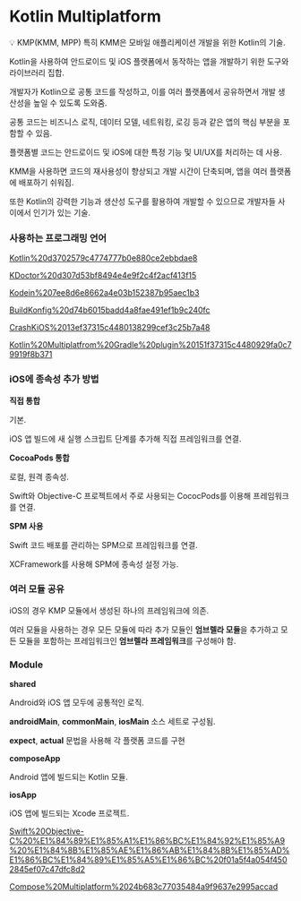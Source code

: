 # Kotlin Multiplatform

<aside>
💡 KMP(KMM, MPP) 특히 KMM은 모바일 애플리케이션 개발을 위한 Kotlin의 기술.

Kotlin을 사용하여 안드로이드 및 iOS 플랫폼에서 동작하는 앱을 개발하기 위한 도구와 라이브러리 집합.

개발자가 Kotlin으로 공통 코드를 작성하고, 이를 여러 플랫폼에서 공유하면서 개발 생산성을 높일 수 있도록 도와줌. 

공통 코드는 비즈니스 로직, 데이터 모델, 네트워킹, 로깅 등과 같은 앱의 핵심 부분을 포함할 수 있음. 

플랫폼별 코드는 안드로이드 및 iOS에 대한 특정 기능 및 UI/UX를 처리하는 데 사용.

KMM을 사용하면 코드의 재사용성이 향상되고 개발 시간이 단축되며, 앱을 여러 플랫폼에 배포하기 쉬워짐. 

또한 Kotlin의 강력한 기능과 생산성 도구를 활용하여 개발할 수 있으므로 개발자들 사이에서 인기가 있는 기술.

</aside>

### **사용하는 프로그래밍 언어**

[Kotlin%20d3702579c4774777b0e880ce2ebbdae8](Kotlin%20d3702579c4774777b0e880ce2ebbdae8)

[KDoctor%20d307d53bf8494e4e9f2c4f2acf413f15](KDoctor%20d307d53bf8494e4e9f2c4f2acf413f15)

[Kodein%207ee8d6e8662a4e03b152387b95aec1b3](Kodein%207ee8d6e8662a4e03b152387b95aec1b3)

[BuildKonfig%20d74b6015badd4a8fae491ef1b9c240fc](BuildKonfig%20d74b6015badd4a8fae491ef1b9c240fc)

[CrashKiOS%2013ef37315c4480138299cef3c25b7a48](CrashKiOS%2013ef37315c4480138299cef3c25b7a48)

[Kotlin%20Multiplatfrom%20Gradle%20plugin%20151f37315c4480929fa0c79919f8b371](Kotlin%20Multiplatfrom%20Gradle%20plugin%20151f37315c4480929fa0c79919f8b371)

### iOS에 종속성 추가 방법

**직접 통합**

기본. 

iOS 앱 빌드에 새 실행 스크립트 단계를 추가해 직접 프레임워크를 연결.

**CocoaPods 통합**

로컬, 원격 종속성. 

Swift와 Objective-C 프로젝트에서 주로 사용되는 CococPods를 이용해 프레임워크를 연결.

**SPM 사용**

Swift 코드 배포를 관리하는 SPM으로 프레임워크를 연결.

XCFramework를 사용해 SPM에 종속성 설정 가능.

### 여러 모듈 공유

iOS의 경우 KMP 모듈에서 생성된 하나의 프레임워크에 의존.

여러 모듈을 사용하는 경우 모든 모듈에 따라 추가 모듈인 **엄브렐라 모듈**을 추가하고 모든 모듈을 포함하는 프레임워크인 **엄브렐라 프레임워크**를 구성해야 함.

### Module

**shared**

Android와 iOS 앱 모두에 공통적인 로직.

**androidMain**, **commonMain**, **iosMain**  소스 세트로 구성됨.

**expect**, **actual** 문법을 사용해 각 플랫폼 코드를 구현

**composeApp**

Android 앱에 빌드되는 Kotlin 모듈.

**iosApp**

iOS 앱에 빌드되는 Xcode 프로젝트.

[Swift%20Objective-C%20%E1%84%89%E1%85%A1%E1%86%BC%E1%84%92%E1%85%A9%20%E1%84%8B%E1%85%AE%E1%86%AB%E1%84%8B%E1%85%AD%E1%86%BC%E1%84%89%E1%85%A5%E1%86%BC%20f01a5f4a054f4502845ef07c47dfc8d2](Swift%20Objective-C%20%E1%84%89%E1%85%A1%E1%86%BC%E1%84%92%E1%85%A9%20%E1%84%8B%E1%85%AE%E1%86%AB%E1%84%8B%E1%85%AD%E1%86%BC%E1%84%89%E1%85%A5%E1%86%BC%20f01a5f4a054f4502845ef07c47dfc8d2)

[Compose%20Multiplatform%2024b683c77035484a9f9637e2995accad](Compose%20Multiplatform%2024b683c77035484a9f9637e2995accad)
